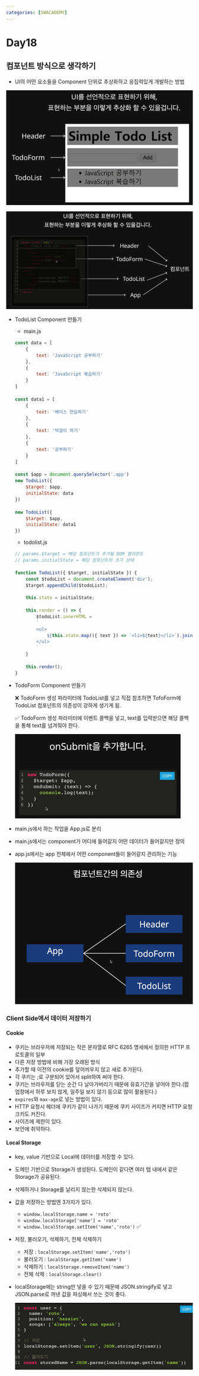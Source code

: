```yaml
---
categories: [SWACADEMY]
---
```


# Day18

## 컴포넌트 방식으로 생각하기
- UI의 어떤 요소들을 Component 단위로 추상화하고 응집력있게 개발하는 방법

![추상화1](/assets/images/2023/01/06/img_4.png)

![추상화2](/assets/images/2023/01/06/img_5.png)

- TodoList Component 만들기
  - main.js
  ```javascript
  const data = [
      {
          text: 'JavaScript 공부하기'
      },
      {
          text: 'JavaScript 복습하기'
      }
  ]
  
  const data1 = [
      {
          text: '베이스 연습하기'
      },
      {
          text: '턱걸이 하기'
      },
      {
          text: '공부하기'
      }
  ]
  
  const $app = document.querySelector('.app')
  new TodoList({
      $target: $app,
      initialState: data
  })
  
  new TodoList({
      $target: $app,
      initialState: data1
  })
  ```

  - todolist.js
  ```javascript
  // params.$target = 해당 컴포넌트가 추가될 DOM 엘리먼트
  // params.initialState = 해당 컴포넌트의 초기 상태
  
  function TodoList({ $target, initialState }) {
      const $todoList = document.createElement('div');
      $target.appendChild($todoList);
  
      this.state = initialState;
  
      this.render = () => {
          $todoList.innerHTML =
          `
          <ul>
              ${this.state.map(({ text }) => `<li>${text}</li>`).join('')}
          </ul>
          `
      }
  
      this.render();
  }
  ```

- TodoForm Component 만들기

  &#10060; TodoForm 생성 파라미터에 TodoList를 넣고 직접 참조하면 TofoForm에 TodoList 컴포넌트의 의존성이 강하게 생기게 됨.

  &#9989; TodoForm 생성 파라미터에 이벤트 콜백을 넣고, text를 입력받으면 해당 콜백을 통해 text를 넘겨줘야 한다.

  ![solution](/assets/images/2023/01/06/img_6.png)

- main.js에서 하는 작업을 App.js로 분리
- main.js에서는 component가 어디에 들어갈지 어떤 데이터가 들어갈지만 정의
- app.js에서는 app 전체에서 어떤 component들이 들어갈지 관리하는 기능

  ![dependency](/assets/images/2023/01/06/img_7.png)

### Client Side에서 데이터 저장하기

#### Cookie
- 쿠키는 브라우저에 저장되는 작은 문자열로 RFC 6265 명세에서 정의한 HTTP 프로토콜의 일부
- 다른 저장 방법에 비해 가장 오래된 방식
- 추가할 때 이전의 cookie를 덮어씌우지 않고 새로 추가된다.
- 각 쿠키는 ;로 구분되어 있어서 split하여 써야 한다.
- 쿠키는 브라우저를 닫는 순간 다 날아가버리기 때문에 유효기간을 넣어야 한다.(팝업창에서 하루 보지 않게, 일주일 보지 않기 등으로 많이 활용된다.)
- `expires`와 `max-age`로 넣는 방법이 있다.
- HTTP 요청시 헤더에 쿠키가 같이 나가기 때문에 쿠키 사이즈가 커지면 HTTP 요청 크키도 커진다.
- 사이즈에 제한이 있다.
- 보안에 취약하다.

#### Local Storage
- key, value 기반으로 Local에 데이터를 저장할 수 있다.
- 도메인 기반으로 Storage가 생성된다. 도메인이 같다면 여러 탭 내에서 같은 Storage가 공유된다.
- 삭제하거나 Storage를 날리지 않는한 삭제되지 않는다.
- 값을 저장하는 방법엔 3가지가 있다.
  - `window.localStorage.name = 'roto'`
  - `window.localStorage['name'] = 'roto'`
  - `window.localStorage.setItem('name','roto')` &#9989;
- 저장, 불러오기, 삭제하기, 전체 삭제하기
  - 저장 : `localStorage.setItem('name','roto')`
  - 불러오기 : `localStorage.getItem('name')`
  - 삭제하기 : `localStorage.removeItem('name')`
  - 전체 삭제 : `localStorage.clear()`
- localStorage에는 string만 넣을 수 있기 때문에 JSON.stringify로 넣고 JSON.parse로 꺼낸 값을 파싱해서 쓰는 것이 좋다.
  
  ![localStorage_JSON](/assets/images/2023/01/06/img_8.png)